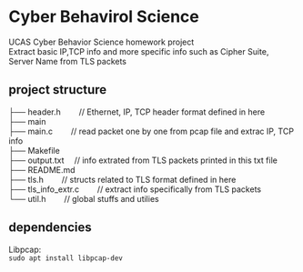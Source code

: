 # Cyber Behavirol Science

UCAS Cyber Behavior Science homework project </br>
Extract basic IP,TCP info and more specific info such as Cipher Suite, Server Name from TLS packets

## project structure
├── header.h &emsp;&emsp;// Ethernet, IP, TCP header format defined in here</br>
├── main</br>
├── main.c &emsp;&emsp;// read packet one by one from pcap file and extrac IP, TCP info</br>
├── Makefile</br>
├── output.txt &emsp;// info extrated from TLS packets printed in this txt file</br>
├── README.md</br>
├── tls.h &emsp;&emsp;// structs related to TLS format defined in here</br>
├── tls_info_extr.c &emsp;&emsp;// extract info specifically from TLS packets</br>
└── util.h &emsp;&emsp;// global stuffs and utilies

## dependencies

Libpcap:</br>
<code>sudo apt install libpcap-dev</code>

